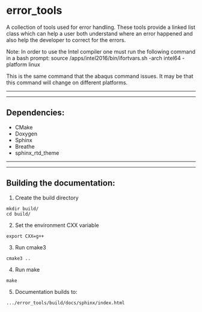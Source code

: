 # error\_tools

A collection of tools used for error handling. These tools provide a linked 
list class which can help a user both understand where an error happened 
and also help the developer to correct for the errors.

Note: In order to use the Intel compiler one must run the following command in a
bash prompt: source /apps/intel2016/bin/ifortvars.sh -arch intel64 -platform
linux

This is the same command that the abaqus command issues. It may be that 
this command will change on different platforms.

---

---

## Dependencies: 

* CMake
* Doxygen
* Sphinx
* Breathe
* sphinx\_rtd\_theme

---

---

## Building the documentation:

1) Create the build directory

```
mkdir build/
cd build/
```

2) Set the environment CXX variable

```
export CXX=g++
```

3) Run cmake3

```
cmake3 ..
```

4) Run make

```
make
```

5) Documentation builds to: 

```
.../error_tools/build/docs/sphinx/index.html
```
